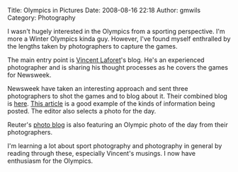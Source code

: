 Title: Olympics in Pictures
Date: 2008-08-16 22:18
Author: gmwils
Category: Photography

I wasn't hugely interested in the Olympics from a sporting perspective.
I'm more a Winter Olympics kinda guy. However, I've found myself
enthralled by the lengths taken by photographers to capture the games.

</p>

The main entry point is [Vincent Laforet][]'s blog. He's an experienced
photographer and is sharing his thought processes as he covers the games
for Newsweek.

</p>

Newsweek have taken an interesting approach and sent three photographers
to shot the games and to blog about it. Their combined blog is [here][].
[This article][] is a good example of the kinds of information being
posted. The editor also selects a photo for the day.

</p>

Reuter's [photo blog][] is also featuring an Olympic photo of the day
from their photographers.

</p>

I'm learning a lot about sport photography and photography in general by
reading through these, especially Vincent's musings. I now have
enthusiasm for the Olympics.

</p>

  [Vincent Laforet]: http://vincentlaforet.wordpress.com/
  [here]: http://blog.newsweek.com/blogs/olympicpix/
  [This article]: http://blog.newsweek.com/blogs/olympicpix/archive/2008/08/15/world-records-seen-from-above.aspx
  [photo blog]: http://blogs.reuters.com/photo/
